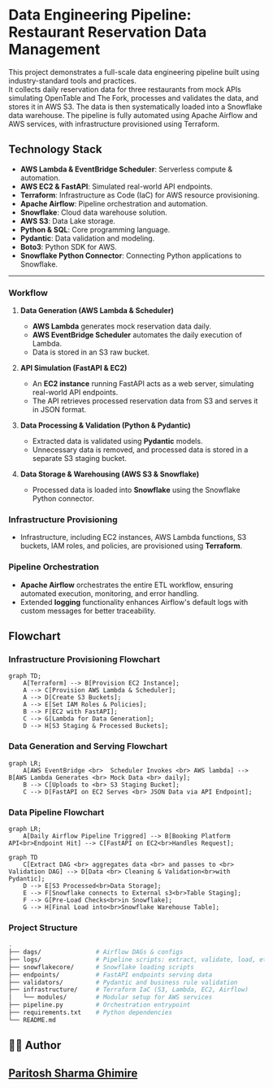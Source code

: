 
# Data Engineering Pipeline: Restaurant Reservation Data Management

This project demonstrates a full-scale data engineering pipeline built using industry-standard tools and practices.  
It collects daily reservation data for three restaurants from mock APIs simulating OpenTable and The Fork, processes and validates the data, and stores it in AWS S3. The data is then systematically loaded into a Snowflake data warehouse. The pipeline is fully automated using Apache Airflow and AWS services, with infrastructure provisioned using Terraform.

## Technology Stack

- **AWS Lambda & EventBridge Scheduler**: Serverless compute & automation.
- **AWS EC2 & FastAPI**: Simulated real-world API endpoints.
- **Terraform**: Infrastructure as Code (IaC) for AWS resource provisioning.
- **Apache Airflow**: Pipeline orchestration and automation.
- **Snowflake**: Cloud data warehouse solution.
- **AWS S3**: Data Lake storage.
- **Python & SQL**: Core programming language.
- **Pydantic**: Data validation and modeling.
- **Boto3**: Python SDK for AWS.
- **Snowflake Python Connector**: Connecting Python applications to Snowflake.

---

### Workflow
1. **Data Generation (AWS Lambda & Scheduler)**
   - **AWS Lambda** generates mock reservation data daily.
   - **AWS EventBridge Scheduler** automates the daily execution of Lambda.
   - Data is stored in an S3 raw bucket.

2. **API Simulation (FastAPI & EC2)**
   - An **EC2 instance** running FastAPI acts as a web server, simulating real-world API endpoints.
   - The API retrieves processed reservation data from S3 and serves it in JSON format.

3. **Data Processing & Validation (Python & Pydantic)**
   - Extracted data is validated using **Pydantic** models.
   - Unnecessary data is removed, and processed data is stored in a separate S3 staging bucket.

4. **Data Storage & Warehousing (AWS S3 & Snowflake)**
   - Processed data is loaded into **Snowflake** using the Snowflake Python connector.


### Infrastructure Provisioning
- Infrastructure, including EC2 instances, AWS Lambda functions, S3 buckets, IAM roles, and policies, are provisioned using **Terraform**.

### Pipeline Orchestration
- **Apache Airflow** orchestrates the entire ETL workflow, ensuring automated execution, monitoring, and error handling.
- Extended **logging** functionality enhances Airflow's default logs with custom messages for better traceability.



## Flowchart

### Infrastructure Provisioning Flowchart

```mermaid
graph TD;
    A[Terraform] --> B[Provision EC2 Instance];
    A --> C[Provision AWS Lambda & Scheduler];
    A --> D[Create S3 Buckets];
    A --> E[Set IAM Roles & Policies];
    B --> F[EC2 with FastAPI];
    C --> G[Lambda for Data Generation];
    D --> H[S3 Staging & Processed Buckets];
```

### Data Generation and Serving Flowchart

```mermaid
graph LR;
    A[AWS EventBridge <br>  Scheduler Invokes <br> AWS lambda] --> B[AWS Lambda Generates <br> Mock Data <br> daily];
    B --> C[Uploads to <br> S3 Staging Bucket];
    C --> D[FastAPI on EC2 Serves <br> JSON Data via API Endpoint];
```

### Data Pipeline Flowchart

```mermaid
graph LR;
    A[Daily Airflow Pipeline Triggred] --> B[Booking Platform API<br>Endpoint Hit] --> C[FastAPI on EC2<br>Handles Request];
```
```mermaid
graph TD
    C[Extract DAG <br> aggregates data <br> and passes to <br> Validation DAG] --> D[Data <br> Cleaning & Validation<br>with Pydantic];
    D --> E[S3 Processed<br>Data Storage];
    E --> F[Snowflake connects to External s3<br>Table Staging];
    F --> G[Pre-Load Checks<br>in Snowflake];
    G --> H[Final Load into<br>Snowflake Warehouse Table];
```

### Project Structure 

```bash
.
├── dags/               # Airflow DAGs & configs
├── logs/               # Pipeline scripts: extract, validate, load, etc.
├── snowflakecore/      # Snowflake loading scripts
├── endpoints/          # FastAPI endpoints serving data
├── validators/         # Pydantic and business rule validation
├── infrastructure/     # Terraform IaC (S3, Lambda, EC2, Airflow)
│   └── modules/        # Modular setup for AWS services
├── pipeline.py         # Orchestration entrypoint
├── requirements.txt    # Python dependencies
└── README.md
```


## 👨‍💻 Author

[Paritosh Sharma Ghimire](https://www.linkedin.com/in/psgpyc/)
---


